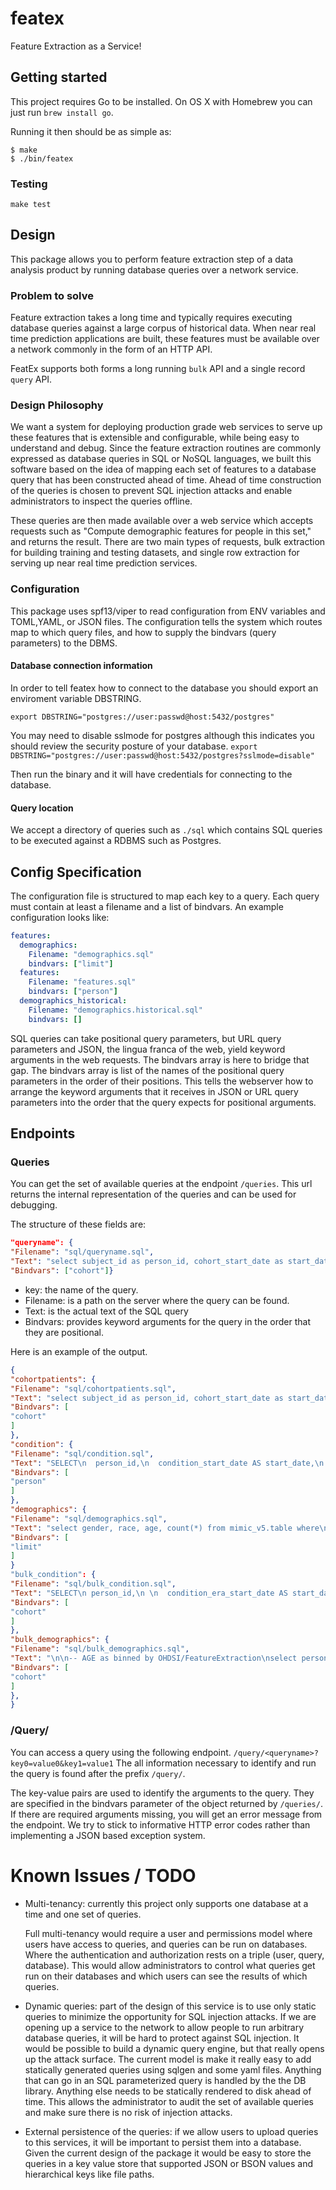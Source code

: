 # featex

Feature Extraction as a Service!

## Getting started

This project requires Go to be installed. On OS X with Homebrew you can just run `brew install go`.

Running it then should be as simple as:

```console
$ make
$ ./bin/featex
```

### Testing

``make test``

## Design

This package allows you to perform feature extraction step of a data analysis product
by running database queries over a network service.

### Problem to solve

Feature extraction takes a long time and typically requires executing database queries against a
large corpus of historical data. When near real time prediction applications are built, these
features must be available over a network commonly in the form of an HTTP API.

FeatEx supports both forms a long running `bulk` API and a single record `query` API.

### Design Philosophy

We want a system for deploying production grade web services to serve up these features that is extensible
and configurable, while being easy to understand and debug. Since the feature extraction routines are
commonly expressed as database queries in SQL or NoSQL languages, we built this software based on the idea
of mapping each set of features to a database query that has been constructed ahead of time. Ahead
of time construction of the queries is chosen to prevent SQL injection attacks and enable
administrators to inspect the queries offline.

These queries are then made available over a web service which accepts requests such as
"Compute demographic features for people in this set," and returns the result.
There are two main types of requests, bulk extraction for building training and testing datasets,
and single row extraction for serving up near real time prediction services.

### Configuration

This package uses spf13/viper to read configuration from ENV variables and TOML,YAML, or JSON files.
The configuration tells the system which routes map to which query files, and how to supply the
bindvars (query parameters) to the DBMS.

#### Database connection information

In order to tell featex how to connect to the database you should export an
enviroment variable DBSTRING.

`export DBSTRING="postgres://user:passwd@host:5432/postgres"`

You may need to disable sslmode for postgres although this indicates you should
review the security posture of your database.
`export DBSTRING="postgres://user:passwd@host:5432/postgres?sslmode=disable"`

Then run the binary and it will have credentials for connecting to the database.

#### Query location

We accept a directory of queries such as `./sql` which contains SQL queries to be executed against a RDBMS such as Postgres.



## Config Specification

The configuration file is structured to map each key to a query. Each query must contain at least a filename and a list of bindvars.
An example configuration looks like:

```yaml
features:
  demographics:
    Filename: "demographics.sql"
    bindvars: ["limit"]
  features:
    Filename: "features.sql"
    bindvars: ["person"]
  demographics_historical:
    Filename: "demographics.historical.sql"
    bindvars: []
```

SQL queries can take positional query parameters, but URL query parameters and JSON, the lingua franca of the web,
yield keyword arguments in the web requests. The bindvars array is here to bridge that gap.
The bindvars array is list of the names of the positional query parameters in the order of their positions.
This tells the webserver how to arrange the keyword arguments that it receives in JSON or URL query parameters
into the order that the query expects for positional arguments.

## Endpoints

### Queries

You can get the set of available queries at the endpoint `/queries`. This url
returns the internal representation of the queries and can be used for
debugging.

The structure of these fields are:

```json
"queryname": {
"Filename": "sql/queryname.sql",
"Text": "select subject_id as person_id, cohort_start_date as start_date, cohort_end_date as end_date, cohort_definition_id as concept_id, 'cohort_id' as type, 1 as value from results_mimic.cohort\nwhere cohort_definition_id = $1\n",
"Bindvars": ["cohort"]}
```
- key: the name of the query.
- Filename: is a path on the server where the query can be found.
- Text: is the actual text of the SQL query
- Bindvars: provides keyword arguments for the query in the order that they are positional.

Here is an example of the output.
```json
{
"cohortpatients": {
"Filename": "sql/cohortpatients.sql",
"Text": "select subject_id as person_id, cohort_start_date as start_date, cohort_end_date as end_date, cohort_definition_id as concept_id, 'cohort_id' as type, 1 as value from results_mimic.cohort\nwhere cohort_definition_id = $1\n",
"Bindvars": [
"cohort"
]
},
"condition": {
"Filename": "sql/condition.sql",
"Text": "SELECT\n  person_id,\n  condition_start_date AS start_date,\n  condition_end_date   AS end_date,\n  condition_concept_id    concept_id,\n  'condition'          AS type,\n  1                    AS value\nFROM mimic_v5.condition_occurrence\nWHERE person_id = $1\nORDER BY person_id, type, start_date, end_date",
"Bindvars": [
"person"
]
},
"demographics": {
"Filename": "sql/demographics.sql",
"Text": "select gender, race, age, count(*) from mimic_v5.table where\n  year <= 2016 and year >= 2000\ngroupby\n  gender, race, age\nLIMIT ?",
"Bindvars": [
"limit"
]
}
"bulk_condition": {
"Filename": "sql/bulk_condition.sql",
"Text": "SELECT\n person_id,\n \n  condition_era_start_date AS start_date,\n  condition_era_end_date   AS end_date,\n \n condition_concept_id             concept_id,\n 'condition'          AS type,\n 1                        AS value\nFROM mimic_v5.condition_era\n\n   -- cohort table : results_mimic.cohort\n  RIGHT JOIN results_mimic.cohort on results_mimic.cohort.subject_id = person_id\n  -- end\n\nWHERE cohort_definition_id= $1 and ( cohort_end_date > condition_era_start_date ) -- and not (condition_era_end_date < cohort_start_date)\nORDER BY person_id, type, start_date, end_date",
"Bindvars": [
"cohort"
]
},
"bulk_demographics": {
"Filename": "sql/bulk_demographics.sql",
"Text": "\n\n-- AGE as binned by OHDSI/FeatureExtraction\nselect person_id,\n        start_date,\n        end_date,\n        0 as concept_id, \n        age as value,\n        'age' as type\n  from  (\n  SELECT\n    person_id,\n    cohort_start_date                                    AS start_date,\n    cohort_end_date                                      AS end_date,\n    date_part('year', cohort_start_date) - year_of_birth AS age\n  FROM mimic_v5.person\n    RIGHT JOIN results_mimic.cohort ON subject_id = person_id\n  WHERE cohort_definition_id = $1\n) as t\n\n\nUNION ALL\n\n-- gender\nselect person_id, cohort_start_date as start_date, cohort_end_date as end_date,\n  gender_concept_id as concept_id, 1 as value, 'gender' as type\nfrom mimic_v5.person\n  RIGHT JOIN results_mimic.cohort on subject_id=person_id WHERE cohort_definition_id = $1\n\n\n\n\nUNION ALL\n-- race\nselect person_id, cohort_start_date as start_date, cohort_end_date as end_date,\n                  race_concept_id as concept_id, 1 as value, 'race' as type\nfrom mimic_v5.person\n  RIGHT JOIN results_mimic.cohort on subject_id=person_id WHERE cohort_definition_id = $1\n\n\n\n\n",
"Bindvars": [
"cohort"
]
},
}
```

### /Query/

You can access a query using the following endpoint.
`/query/<queryname>?key0=value0&key1=value1`
The all information necessary to identify and run the query is found after the prefix `/query/`.

The key-value pairs are used to identify the arguments to the query. They are specified in the
bindvars parameter of the object returned by `/queries/`. If there are required arguments missing,
you will get an error message from the endpoint. We try to stick to informative HTTP error codes
rather than implementing a JSON based exception system.

# Known Issues / TODO

- Multi-tenancy: currently this project only supports one database at a time and
  one set of queries.

  Full multi-tenancy would require a user and permissions model where users
    have access to queries, and queries can be run on databases. Where the
    authentication and authorization rests on a triple (user, query, database).
    This would allow administrators to control what queries get run on
    their databases and which users can see the results of which queries.

- Dynamic queries: part of the design of this service is to use only static
  queries to minimize the opportunity for SQL injection attacks. If we are
  opening up a service to the network to allow people to run arbitrary database
  queries, it will be hard to protect against SQL injection. It would be
  possible to build a dynamic query engine, but that really opens up the attack
  surface. The current model is make it really easy to add statically generated
  queries using sqlgen and some yaml files. Anything that can go in an SQL
  parameterized query is handled by the the DB library. Anything else needs to
  be statically rendered to disk ahead of time. This allows the administrator to
  audit the set of available queries and make sure there is no risk of injection
  attacks.

- External persistence of the queries: if we allow users to upload queries to
  this services, it will be important to persist them into a database. Given the
  current design of the package it would be easy to store the queries in a key
  value store that supported JSON or BSON values and hierarchical keys like
  file paths.
